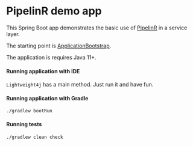 # PipelinR demo app

This Spring Boot app demonstrates the basic use of [PipelinR](https://github.com/sizovs/PipelinR) in a service layer.

The starting point is [ApplicationBootstrap](src/main/java/awsm/Lightweight4j.java).

The application is requires Java 11+.

#### Running application with IDE
`Lightweight4j` has a main method. Just run it and have fun.
 
#### Running application with Gradle
```
./gradlew bootRun
```

#### Running tests
```
./gradlew clean check
```
